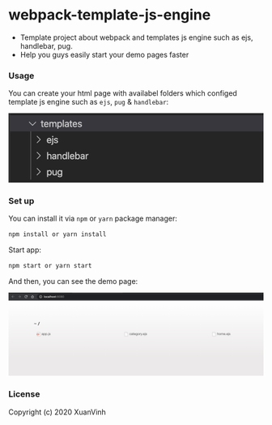 # webpack-template-js-engine

 - Template project about webpack and templates js engine such as ejs, handlebar, pug.
 - Help you guys easily start your demo pages faster

### Usage

You can create your html page with availabel folders which configed template js engine such as `ejs`, `pug` & `handlebar`:

![Alt text](./public/template-dir-v2.png?raw=true 'template folders')

### Set up

You can install it via `npm` or `yarn` package manager:

```bash
npm install or yarn install
```

Start app:

```bash
npm start or yarn start
```

And then, you can see the demo page:

![Alt text](./public/page.png?raw=true 'page')

### License

Copyright (c) 2020 XuanVinh
